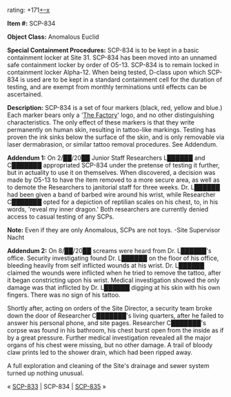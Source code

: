 rating: +171[+](javascript:; "I like it")[–](javascript:; "I don't like it")[x](javascript:; "Cancel my vote")

**Item #:** SCP-834

**Object Class:** Anomalous Euclid

**Special Containment Procedures:** SCP-834 is to be kept in a basic containment locker at Site 31. SCP-834 has been moved into an unnamed safe containment locker by order of O5-13. SCP-834 is to remain locked in containment locker Alpha-12. When being tested, D-class upon which SCP-834 is used are to be kept in a standard containment cell for the duration of testing, and are exempt from monthly terminations until effects can be ascertained.

**Description:** SCP-834 is a set of four markers (black, red, yellow and blue.) Each marker bears only a '[The Factory](/factory-hub)' logo, and no other distinguishing characteristics. The only effect of these markers is that they write permanently on human skin, resulting in tattoo-like markings. Testing has proven the ink sinks below the surface of the skin, and is only removable via laser dermabrasion, or similar tattoo removal procedures. See Addendum.

**Addendum 1:** On 2/██/20██ Junior Staff Researchers L██████ and C███████ appropriated SCP-834 under the pretense of testing it further, but in actuality to use it on themselves. When discovered, a decision was made by O5-13 to have the item removed to a more secure area, as well as to demote the Researchers to janitorial staff for three weeks. Dr. L██████ had been given a band of barbed wire around his wrist, while Researcher C███████ opted for a depiction of reptilian scales on his chest, to, in his words, 'reveal my inner dragon.' Both researchers are currently denied access to casual testing of any SCPs.

**Note:** Even if they are only Anomalous, SCPs are not toys. -Site Supervisor Nacht

**Addendum 2:** On 8/██/20██ screams were heard from Dr. L██████'s office. Security investigating found Dr. L██████ on the floor of his office, bleeding heavily from self inflicted wounds at his wrist. Dr. L██████ claimed the wounds were inflicted when he tried to remove the tattoo, after it began constricting upon his wrist. Medical investigation showed the only damage was that inflicted by Dr. L██████ digging at his skin with his own fingers. There was no sign of his tattoo.

Shortly after, acting on orders of the Site Director, a security team broke down the door of Researcher C███████'s living quarters, after he failed to answer his personal phone, and site pages. Researcher C███████'s corpse was found in his bathroom, his chest burst open from the inside as if by a great pressure. Further medical investigation revealed all the major organs of his chest were missing, but no other damage. A trail of bloody claw prints led to the shower drain, which had been ripped away.

A full exploration and cleaning of the Site's drainage and sewer system turned up nothing unusual.

« [SCP-833](/scp-833) | SCP-834 | [SCP-835](/scp-835) »
